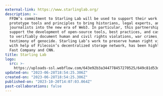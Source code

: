 ```yaml
---
external-link: https://www.starlinglab.org/
description: >-
  FFDW’s commitment to Starling Lab will be used to support their work to
  prototype tools and principles to bring historians, legal experts, and
  journalists into the new era of Web3. In particular, this partnership will
  support the development of open-source tools, best practices, and case studies
  to verifiably document human and civil rights violations, war crimes, and
  testimony of genocide. Starling Lab’s work to preserve human right violations,
  with help of Filecoin’s decentralized storage network, has been highlighted in
  Fast Company and CNN.
title: Starling Lab
logo:
  src: >-
    https://uploads-ssl.webflow.com/643e92b3a344778457270525/649c81d53d6f2b384d2aa16e_image.png
updated-on: "2023-06-28T18:54:25.306Z"
created-on: "2023-06-28T18:54:25.306Z"
published-on: "2023-10-20T14:07:03.064Z"
past-collaborations: false
---
```

